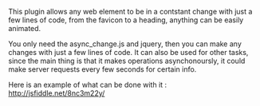 This plugin allows any web element to be in a contstant change with just a few lines of code, from the favicon to a heading, 
anything can be easily animated.

You only need the async_change.js and jquery, then you can make any changes with just a few lines of code. It can also be used
for other tasks, since the main thing is that it makes operations asynchonoursly, it could make server requests every few
seconds for certain info.

Here is an example of what can be done with it : http://jsfiddle.net/8nc3m22y/
